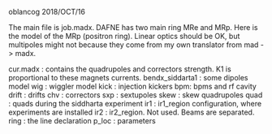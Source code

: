 oblancog 2018/OCT/16


The main file is job.madx.
DAFNE has two main ring MRe and MRp. Here is the model of the MRp (positron ring).
Linear optics should be OK, but multipoles might not because they come from my
own translator from mad -> madx.


cur.madx : contains the quadrupoles and correctors strength. K1 is proportional to these magnets currents.
bendx_siddarta1 : some dipoles model
wig : wiggler model
kick : injection kickers
bpm: bpms and rf cavity
drift : drifts
chv : correctors
sxp : sextupoles
skew : skew quadrupoles
quad : quads during the siddharta experiment
ir1 : ir1_region configuration, where experiments are installed
ir2 : ir2_region. Not used. Beams are separated.
ring : the line declaration
p_loc : parameters


